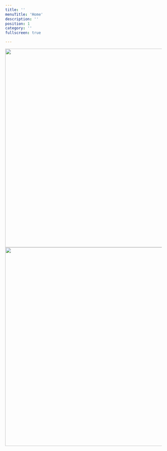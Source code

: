 ```yaml
---
title: ''
menuTitle: 'Home'
description: ''
position: 1
category: ''
fullscreen: true

---
```


<img src="/kawadocs_bg2-white2.png" class="light-img shadow-lg rounded-md" width="1280" height="640" alt=""/>
<img src="/kawadocs_bg2.png" class="dark-img shadow-lg rounded-md" width="1280" height="640" alt=""/>
